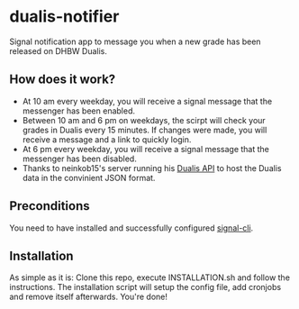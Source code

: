 # dualis-notifier
Signal notification app to message you when a new grade has been released on DHBW Dualis.

## How does it work?
* At 10 am every weekday, you will receive a signal message that the messenger has been enabled.
* Between 10 am and 6 pm on weekdays, the scirpt will check your grades in Dualis every 15 minutes. If changes were made, you will receive a message and a link to quickly login.
* At 6 pm every weekday, you will receive a signal message that the messenger has been disabled.
* Thanks to neinkob15's server running his [Dualis API](https://github.com/neinkob15/Dualis-API) to host the Dualis data in the convinient JSON format.

## Preconditions
You need to have installed and successfully configured [signal-cli](https://github.com/AsamK/signal-cli).

## Installation
As simple as it is: Clone this repo, execute INSTALLATION.sh and follow the instructions. The installation script will setup the config file, add cronjobs and remove itself afterwards. You're done!
